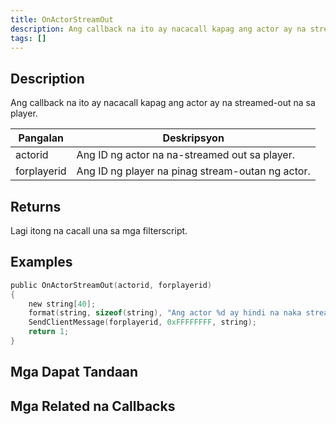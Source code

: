 ```yaml
---
title: OnActorStreamOut
description: Ang callback na ito ay nacacall kapag ang actor ay na streamed-out na sa player.
tags: []
---
```


<VersionWarn name='callback' version='SA-MP 0.3.7' />

## Description

Ang callback na ito ay nacacall kapag ang actor ay na streamed-out na sa player.

| Pangalan    | Deskripsyon                                                    |
| ----------- | -------------------------------------------------------------- |
| actorid     | Ang ID ng actor na na-streamed out sa player.                  |
| forplayerid | Ang ID ng player na pinag stream-outan ng actor.               |

## Returns

Lagi itong na cacall una sa mga filterscript.

## Examples

```c
public OnActorStreamOut(actorid, forplayerid)
{
    new string[40];
    format(string, sizeof(string), "Ang actor %d ay hindi na naka stream para sa iyo.", actorid);
    SendClientMessage(forplayerid, 0xFFFFFFFF, string);
    return 1;
}
```

## Mga Dapat Tandaan

<TipNPCCallbacks />

## Mga Related na Callbacks
